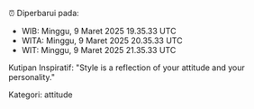 ⏰ Diperbarui pada:
- WIB: Minggu, 9 Maret 2025 19.35.33 UTC
- WITA: Minggu, 9 Maret 2025 20.35.33 UTC
- WIT: Minggu, 9 Maret 2025 21.35.33 UTC

Kutipan Inspiratif:
"Style is a reflection of your attitude and your personality."


Kategori: attitude

